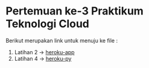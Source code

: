 # Pertemuan ke-3      Praktikum Teknologi Cloud

Berikut merupakan link untuk menuju ke file :

1. Latihan 2 -> [heroku-app](https://github.com/hudaimi/tekn-cloud-computing/blob/master/minggu-03/heroku-app.md)
2. Latihan 4 -> [heroku-py](https://github.com/hudaimi/tekn-cloud-computing/blob/master/minggu-03/heroku-py.md)
